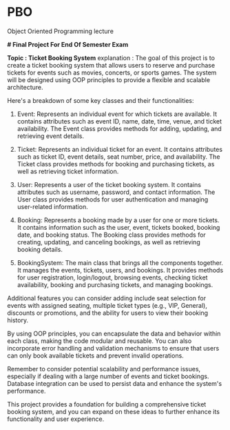 # PBO
Object Oriented Programming lecture

**# Final Project For End Of Semester Exam**

**Topic : Ticket Booking System**
explanation :
The goal of this project is to create a ticket booking system that allows users to reserve and purchase tickets for events such as movies, concerts, or sports games. The system will be designed using OOP principles to provide a flexible and scalable architecture.

Here's a breakdown of some key classes and their functionalities:

1. Event: Represents an individual event for which tickets are available. It contains attributes such as event ID, name, date, time, venue, and ticket availability. The Event class provides methods for adding, updating, and retrieving event details.

2. Ticket: Represents an individual ticket for an event. It contains attributes such as ticket ID, event details, seat number, price, and availability. The Ticket class provides methods for booking and purchasing tickets, as well as retrieving ticket information.

3. User: Represents a user of the ticket booking system. It contains attributes such as username, password, and contact information. The User class provides methods for user authentication and managing user-related information.

4. Booking: Represents a booking made by a user for one or more tickets. It contains information such as the user, event, tickets booked, booking date, and booking status. The Booking class provides methods for creating, updating, and canceling bookings, as well as retrieving booking details.

5. BookingSystem: The main class that brings all the components together. It manages the events, tickets, users, and bookings. It provides methods for user registration, login/logout, browsing events, checking ticket availability, booking and purchasing tickets, and managing bookings.

Additional features you can consider adding include seat selection for events with assigned seating, multiple ticket types (e.g., VIP, General), discounts or promotions, and the ability for users to view their booking history.

By using OOP principles, you can encapsulate the data and behavior within each class, making the code modular and reusable. You can also incorporate error handling and validation mechanisms to ensure that users can only book available tickets and prevent invalid operations.

Remember to consider potential scalability and performance issues, especially if dealing with a large number of events and ticket bookings. Database integration can be used to persist data and enhance the system's performance.

This project provides a foundation for building a comprehensive ticket booking system, and you can expand on these ideas to further enhance its functionality and user experience.
